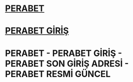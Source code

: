 <h1><a href="https://shorturl.at/zvINq" title="PERABET">PERABET</a></h1>
<h1><a href="https://rb.gy/us2z6x" title="PERABET GİRİŞ">PERABET GİRİŞ</a></h1>

# PERABET - PERABET GİRİŞ - PERABET SON GİRİŞ ADRESİ - PERABET RESMİ GÜNCEL
